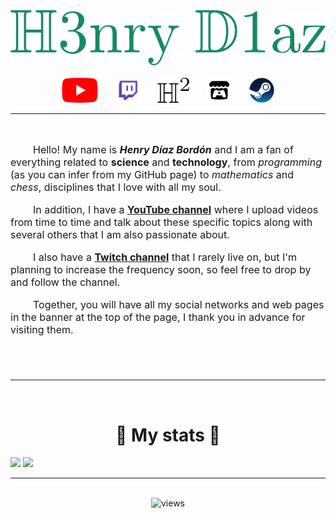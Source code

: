 <div align="center">
    <img src="https://github.com/h3nry-d1az/h3nry-d1az/blob/main/assets/h3nry-d1az.png" alt="h3nry-d1az">
<br>
<br>
    <a href="https://www.youtube.com/channel/UCHcgIehZE12tL777Rx-hHgA"><img src="https://github.com/h3nry-d1az/h3nry-d1az/blob/main/assets/youtube.svg" alt="youtube" height=40px></a>
    &nbsp; &nbsp; &nbsp;
    <a href="https://www.twitch.tv/h3nryd1az"><img src="https://github.com/h3nry-d1az/h3nry-d1az/blob/main/assets/twitch.png" alt="twitch" height=40px></a>
    &nbsp; &nbsp; &nbsp;
    <a href="https://h3nry-d1az.github.io/"><img src="https://github.com/h3nry-d1az/h3nry-d1az/blob/main/assets/blog.png" alt="blog" height=40px></a>
    &nbsp; &nbsp; &nbsp;
    <a href="https://itch.io/profile/h3nry-d1az"><img src="https://github.com/h3nry-d1az/h3nry-d1az/blob/main/assets/itchio.png" alt="itchio" height=40px></a>
    &nbsp; &nbsp; &nbsp;
    <a href="https://steamcommunity.com/id/h3nry-d1az/"><img src="https://github.com/h3nry-d1az/h3nry-d1az/blob/main/assets/steam.svg" alt="steam" height=40px></a>
</div>
<hr>
<br>

<font size=3>

&nbsp; &nbsp; &nbsp; &nbsp; Hello! My name is ***Henry Díaz Bordón*** and I am a fan of everything related to **science** and **technology**, from *programming* (as you can infer from my GitHub page) to *mathematics* and *chess*, disciplines that I love with all my soul.

&nbsp; &nbsp; &nbsp; &nbsp; In addition, I have a **[YouTube channel]()** where I upload videos from time to time and talk about these specific topics along with several others that I am also passionate about.

&nbsp; &nbsp; &nbsp; &nbsp; I also have a **[Twitch channel]()** that I rarely live on, but I'm planning to increase the frequency soon, so feel free to drop by and follow the channel.

&nbsp; &nbsp; &nbsp; &nbsp; Together, you will have all my social networks and web pages in the banner at the top of the page, I thank you in advance for visiting them.

</font>

<h1 align="center"></h1>
<!-- <div align="center"><img src="./assets/h3nry-d1az.png"></div> -->



<!--
**h3nry-d1az/h3nry-d1az** is a ✨ _special_ ✨ repository because its `README.md` (this file) appears on your GitHub profile.

Here are some ideas to get you started:

- 🔭 I’m currently working on ...
- 🌱 I’m currently learning ...
- 👯 I’m looking to collaborate on ...
- 🤔 I’m looking for help with ...
- 💬 Ask me about ...
- 📫 How to reach me: ...
- 😄 Pronouns: ...
- ⚡ Fun fact: ...
-->
<br>
<hr>
<br>

<h1 align="center">🔢 My stats 🔢</h1>

<img src="http://github-readme-streak-stats.herokuapp.com?user=h3nry-d1az&theme=highcontrast">
<img src="https://github-readme-stats.vercel.app/api/top-langs/?username=h3nry-d1az">

<br>
<hr>
<br>

<div align="center"><img src="https://komarev.com/ghpvc/?username=h3nry-d1az&style=flat-square&color=green" alt="views"/></div>